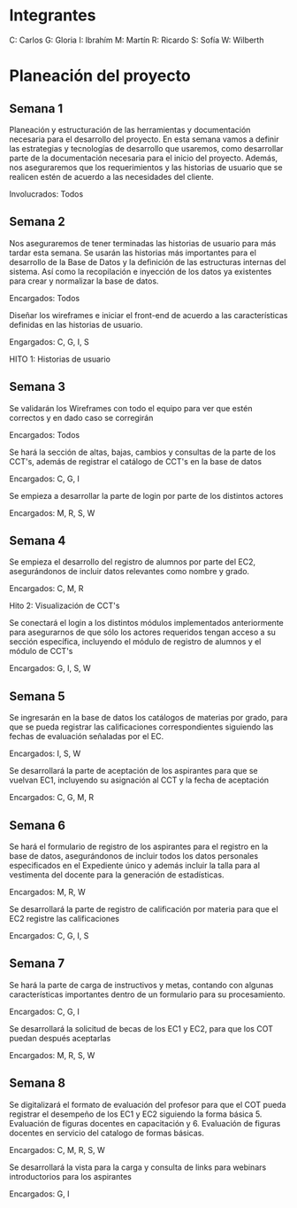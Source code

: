 # Integrantes

C: Carlos
G: Gloria
I: Ibrahím
M: Martín
R: Ricardo
S: Sofía
W: Wilberth
# Planeación del proyecto

## Semana 1

Planeación y estructuración de las herramientas y documentación necesaria para el desarrollo del proyecto. En esta semana vamos a definir las estrategias y tecnologías de desarrollo que usaremos, como desarrollar parte de la documentación necesaria para el inicio del proyecto. Además, nos aseguraremos que los requerimientos y las historias de usuario que se realicen estén de acuerdo a las necesidades del cliente.

Involucrados: Todos

## Semana 2

Nos aseguraremos de tener terminadas las historias de usuario para más tardar esta semana. Se usarán las historias más importantes para el desarrollo de la Base de Datos y la definición de las estructuras internas del sistema. Así como la recopilación e inyección de los datos ya existentes para crear y normalizar la base de datos. 

Encargados: Todos

Diseñar los wireframes e iniciar el front-end de acuerdo a las características definidas en las historias de usuario.

Engargados: C, G, I, S

HITO 1: Historias de usuario
## Semana 3

Se validarán los Wireframes con todo el equipo para ver que estén correctos y en dado caso se corregirán

Encargados: Todos

Se hará la sección de altas, bajas, cambios y consultas de la parte de los CCT's, además de registrar el catálogo de CCT's en la base de datos

Encargados: C, G, I

Se empieza a desarrollar la parte de login por parte de los distintos actores

Encargados: M, R, S, W
## Semana 4

Se empieza el desarrollo del registro de alumnos por parte del EC2, asegurándonos de incluir datos relevantes como nombre y grado. 

Encargados: C, M, R

Hito 2: Visualización de CCT's

Se conectará el login a los distintos módulos implementados anteriormente para asegurarnos de que sólo los actores requeridos tengan acceso a su sección específica, incluyendo el módulo de registro de alumnos y el módulo de CCT's

Encargados: G, I, S, W

## Semana 5

Se ingresarán en la base de datos los catálogos de materias por grado, para que se pueda  registrar las calificaciones correspondientes siguiendo las fechas de evaluación señaladas por el EC.

Encargados: I, S, W

Se desarrollará la parte de aceptación de los aspirantes para que se vuelvan EC1, incluyendo su asignación al CCT y la fecha de aceptación

Encargados: C, G, M, R

## Semana 6

Se hará el formulario de registro de los aspirantes para el registro en la base de datos, asegurándonos de incluir todos los datos personales especificados en el Expediente único y además incluir la talla para al vestimenta del  docente  para la generación de estadísticas.

Encargados: M, R, W

Se desarrollará la parte de registro de calificación por materia para que el EC2 registre las calificaciones

Encargados: C, G, I, S

## Semana 7

Se hará la parte de carga de instructivos y metas, contando con algunas características importantes dentro de un formulario para su procesamiento.

Encargados: C, G, I

Se desarrollará la solicitud de becas de los EC1 y EC2, para que los COT puedan después aceptarlas

Encargados: M, R, S, W

## Semana 8

Se digitalizará el formato de evaluación del profesor para que el COT pueda registrar el desempeño de los EC1 y EC2 siguiendo la forma básica 5. Evaluación de figuras docentes en capacitación  y 6. Evaluación de figuras docentes en servicio del catalogo de formas básicas.

Encargados: C, M, R, S, W

Se desarrollará la vista para la carga y consulta de links para webinars introductorios para los aspirantes

Encargados: G, I